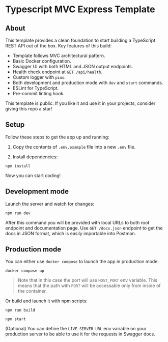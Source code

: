 # Typescript MVC Express Template

## About

This template provides a clean foundation to start building a TypeScript REST API out of the box. Key features of this build:

- Template follows MVC architectural pattern.
- Basic Docker configuration.
- Swagger UI with both HTML and JSON output endpoints.
- Health check endpoint at `GET /api/health`.
- Custom logger with `pino`.
- Both development and production mode with `dev` and `start` commands.
- ESLint for TypeScript.
- Pre-commit linting hook.

This template is public. If you like it and use it in your projects, consider giving this repo a star!

## Setup

Follow these steps to get the app up and running:

1. Copy the contents of `.env.example` file into a new `.env` file.

2. Install dependencies:
```
npm install
```

Now you can start coding!

## Development mode

Launch the server and watch for changes:
```
npm run dev
```

After this command you will be provided with local URLs to both root endpoint and documentation page. Use `GET /docs.json` endpoint to get the docs in JSON format, which is easily importable into Postman.


## Production mode

You can either use `docker compose` to launch the app in production mode:
```
docker compose up
```
> Note that in this case the port will use `HOST_PORT` env variable. This means that the path with `PORT` will be accessable only from inside of the container.

Or build and launch it with npm scripts:

```
npm run build
```

```
npm start
```

(Optional) You can define the `LIVE_SERVER_URL` env variable on your production server to be able to use it for the requests in Swagger docs.
